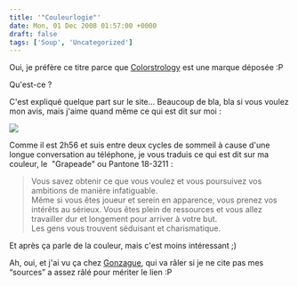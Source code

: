 ```yaml
---
title: '"Couleurlogie"'
date: Mon, 01 Dec 2008 01:57:00 +0000
draft: false
tags: ['Soup', 'Uncategorized']
---
```


Oui, je préfère ce titre parce que [Colorstrology](http://www.colorstrology.com) est une marque déposée :P

Qu'est-ce ?

C'est expliqué quelque part sur le site… Beaucoup de bla, bla si vous voulez mon avis, mais j'aime quand même ce qui est dit sur moi :

[![](https://67.media.tumblr.com/RcxxGAQ0ngy06ecoWDdDS4ezo1_400.png)](http://media.tumblr.com/RcxxGAQ0ngy06ecoWDdDS4ezo1_500.png)

Comme il est 2h56 et suis entre deux cycles de sommeil à cause d'une longue conversation au téléphone, je vous traduis ce qui est dit sur ma couleur, le  "Grapeade" ou Pantone 18-3211 :

> Vous savez obtenir ce que vous voulez et vous poursuivez vos ambitions de manière infatiguable.  
> Même si vous êtes joueur et serein en apparence, vous prenez vos intérêts au sérieux. Vous êtes plein de ressources et vous allez travailler dur et longement pour arriver à votre but.  
> Les gens vous trouvent séduisant et charismatique.

Et après ça parle de la couleur, mais c'est moins intéressant ;)

Ah, oui, et j'ai vu ça chez [Gonzague](http://blog.gonzaguedambricourt.com/), qui va râler si je ne cite pas mes “sources” a assez râlé pour mériter le lien :P